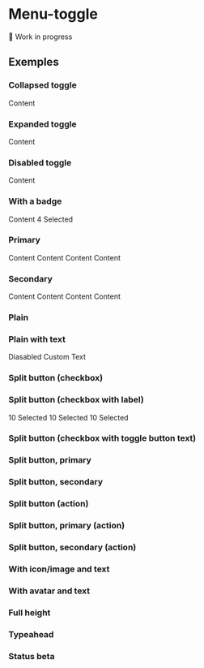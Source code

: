# Menu-toggle

🚧 Work in progress

## Exemples

### Collapsed toggle

<div class = "sample-bloc">

  <pf-menu-toggle> 
    <span> Content </span> 
  </pf-menu-toggle>

</div>

### Expanded toggle

<div class = "sample-bloc">

  <pf-menu-toggle expanded> 
    <span> Content </span> 
  </pf-menu-toggle>

</div>

### Disabled toggle

<div class = "sample-bloc">

  <pf-menu-toggle disabled> 
    <span> Content </span> 
  </pf-menu-toggle>

</div>

### With a badge

<div class = "sample-bloc">

  <pf-menu-toggle badge>
    <span> Content </span>
    <span slot = "badge" >4 Selected</span>
  </pf-menu-toggle>

</div>

### Primary

<div class = "sample-bloc row">

  <pf-menu-toggle primary icon>
    <span> Content </span>
  </pf-menu-toggle>

  <pf-menu-toggle primary icon>
    <pf-icons-cog slot = "icon" ></pf-icons-cog>
    <span> Content </span>
  </pf-menu-toggle>

  <pf-menu-toggle primary icon expanded>
    <pf-icons-cog slot = "icon" ></pf-icons-cog>
    <span> Content </span>
  </pf-menu-toggle>

  <pf-menu-toggle primary icon disabled>
    <pf-icons-cog slot = "icon" ></pf-icons-cog>
    <span> Content </span>
  </pf-menu-toggle>

</div>

### Secondary

<div class = "sample-bloc row">

  <pf-menu-toggle secondary icon>
    <span> Content </span>
  </pf-menu-toggle>

  <pf-menu-toggle secondary icon>
    <pf-icons-cog slot = "icon" ></pf-icons-cog>
    <span> Content </span>
  </pf-menu-toggle>

  <pf-menu-toggle secondary icon expanded>
    <pf-icons-cog slot = "icon" ></pf-icons-cog>
    <span> Content </span>
  </pf-menu-toggle>

  <pf-menu-toggle secondary icon disabled>
    <pf-icons-cog slot = "icon" ></pf-icons-cog>
    <span> Content </span>
  </pf-menu-toggle>

</div>

### Plain

<div class = "sample-bloc row">

  <pf-menu-toggle plain icon>
    <pf-icons-ellipsis-v slot = "icon"></pf-icons-ellipsis-v>
  </pf-menu-toggle>

  <pf-menu-toggle plain icon expanded>
    <pf-icons-ellipsis-v slot = "icon"></pf-icons-ellipsis-v>
  </pf-menu-toggle>

  <pf-menu-toggle plain icon disabled>
    <pf-icons-ellipsis-v slot = "icon"></pf-icons-ellipsis-v>
  </pf-menu-toggle>

</div>

### Plain with text

<div class = "sample-bloc row">

  <pf-menu-toggle plain disabled>
    <span>Diasabled</span>
  </pf-menu-toggle>

  <pf-menu-toggle plain>
    <span>Custom Text</span>
  </pf-menu-toggle>

</div>

### Split button (checkbox)

<div class = "sample-bloc row">

  <pf-menu-toggle disabled>
    <pf-checkbox></pf-checkbox>
  </pf-menu-toggle>

  <pf-menu-toggle>
    <pf-checkbox></pf-checkbox>
  </pf-menu-toggle>

  <pf-menu-toggle expanded>
    <pf-checkbox></pf-checkbox>
  </pf-menu-toggle>

</div>

### Split button (checkbox with label)

<div class = "sample-bloc row">

  <pf-menu-toggle disabled>
    <pf-checkbox>10 Selected</pf-checkbox>
  </pf-menu-toggle>

  <pf-menu-toggle>
    <pf-checkbox>10 Selected</pf-checkbox>
  </pf-menu-toggle>

  <pf-menu-toggle expanded>
    <pf-checkbox>10 Selected</pf-checkbox>
  </pf-menu-toggle>

</div>

### Split button (checkbox with toggle button text)

### Split button, primary

### Split button, secondary

### Split button (action)

### Split button, primary (action)

### Split button, secondary (action)

### With icon/image and text

### With avatar and text

### Full height

### Typeahead

### Status <pf-badge readed>beta</pf-badge>